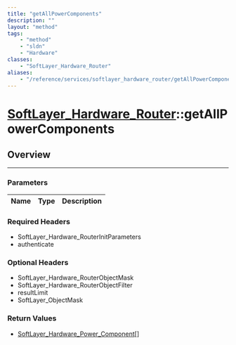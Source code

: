 ```yaml
---
title: "getAllPowerComponents"
description: ""
layout: "method"
tags:
    - "method"
    - "sldn"
    - "Hardware"
classes:
    - "SoftLayer_Hardware_Router"
aliases:
    - "/reference/services/softlayer_hardware_router/getAllPowerComponents"
---
```

# [SoftLayer_Hardware_Router](/reference/services/SoftLayer_Hardware_Router)::getAllPowerComponents




## Overview 


-----

### Parameters 
|Name | Type | Description |
| --- | --- | --- |


### Required Headers
* SoftLayer_Hardware_RouterInitParameters
* authenticate


### Optional Headers
* SoftLayer_Hardware_RouterObjectMask
* SoftLayer_Hardware_RouterObjectFilter
* resultLimit
* SoftLayer_ObjectMask

### Return Values
* <a href='/reference/datatypes/SoftLayer_Hardware_Power_Component'>SoftLayer_Hardware_Power_Component[] </a>




